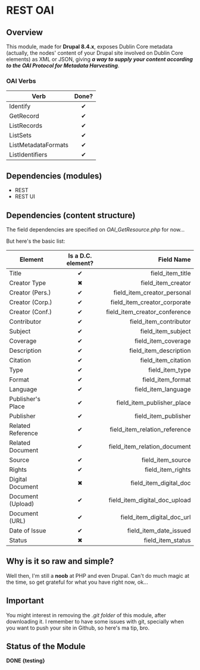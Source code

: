 # REST OAI

## Overview
This module, made for **Drupal 8.4.x**, exposes Dublin Core metadata (actually, the nodes' content of your Drupal site involved on Dublin Core elements) as XML or JSON, giving ***a way to supply your content according to the OAI Protocol for Metadata Harvesting***.

### OAI Verbs
| Verb                | Done? |
|---------------------|:-----:|
| Identify            |   ✔   |
| GetRecord           |   ✔   |
| ListRecords         |   ✔   |
| ListSets            |   ✔   |
| ListMetadataFormats |   ✔   |
| ListIdentifiers     |   ✔   |

## Dependencies (modules)
* REST
* REST UI

## Dependencies (content structure)
The field dependencies are specified on *OAI_GetResource.php* for now...

But here's the basic list:

| Element           |Is a D.C. element?|                    Field Name |
|-------------------|:----------------:|------------------------------:|
| Title             |         ✔        | field_item_title              |
| Creator Type      |         ✖        | field_item_creator            |
| Creator (Pers.)   |         ✔        | field_item_creator_personal   |
| Creator (Corp.)   |         ✔        | field_item_creator_corporate  |
| Creator (Conf.)   |         ✔        | field_item_creator_conference |
| Contributor       |         ✔        | field_item_contributor        |
| Subject           |         ✔        | field_item_subject            |
| Coverage          |         ✔        | field_item_coverage           |
| Description       |         ✔        | field_item_description        |
| Citation          |         ✔        | field_item_citation           |
| Type              |         ✔        | field_item_type               |
| Format            |         ✔        | field_item_format             |
| Language          |         ✔        | field_item_language           |
| Publisher's Place |         ✔        | field_item_publisher_place    |
| Publisher         |         ✔        | field_item_publisher          |
| Related Reference |         ✔        | field_item_relation_reference |
| Related Document  |         ✔        | field_item_relation_document  |
| Source            |         ✔        | field_item_source             |
| Rights            |         ✔        | field_item_rights             |
| Digital Document  |         ✖        | field_item_digital_doc        |
| Document (Upload) |         ✔        | field_item_digital_doc_upload |
| Document (URL)    |         ✔        | field_item_digital_doc_url    |
| Date of Issue     |         ✔        | field_item_date_issued        |
| Status            |         ✖        | field_item_status             |

## Why is it so raw and simple?
Well then, I'm still a **noob** at PHP and even Drupal. Can't do much magic at the time, so get grateful for what you have right now, ok...

## Important
You might interest in removing the *.git folder* of this module, after downloading it. I remember to have some issues with git, specially when you want to push your site in Github, so here's ma tip, bro.

## Status of the Module
**DONE {testing}**
